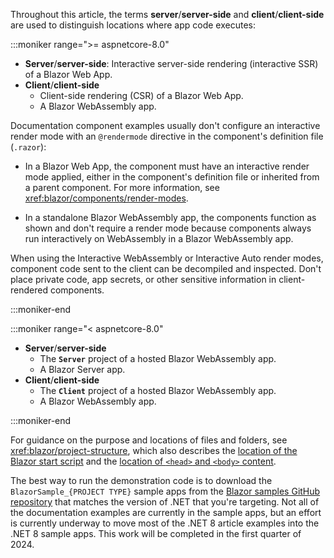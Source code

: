 Throughout this article, the terms **server**/**server-side** and **client**/**client-side** are used to distinguish locations where app code executes:

:::moniker range=">= aspnetcore-8.0"

* **Server**/**server-side**: Interactive server-side rendering (interactive SSR) of a Blazor Web App.
* **Client**/**client-side**
  * Client-side rendering (CSR) of a Blazor Web App.
  * A Blazor WebAssembly app.

Documentation component examples usually don't configure an interactive render mode with an `@rendermode` directive in the component's definition file (`.razor`):

* In a Blazor Web App, the component must have an interactive render mode applied, either in the component's definition file or inherited from a parent component. For more information, see <xref:blazor/components/render-modes>.

* In a standalone Blazor WebAssembly app, the components function as shown and don't require a render mode because components always run interactively on WebAssembly in a Blazor WebAssembly app.

When using the Interactive WebAssembly or Interactive Auto render modes, component code sent to the client can be decompiled and inspected. Don't place private code, app secrets, or other sensitive information in client-rendered components.

:::moniker-end

:::moniker range="< aspnetcore-8.0"

* **Server**/**server-side**
  * The **`Server`** project of a hosted Blazor WebAssembly app.
  * A Blazor Server app.
* **Client**/**client-side**
  * The **`Client`** project of a hosted Blazor WebAssembly app.
  * A Blazor WebAssembly app.

:::moniker-end

For guidance on the purpose and locations of files and folders, see <xref:blazor/project-structure>, which also describes the [location of the Blazor start script](xref:blazor/project-structure#location-of-the-blazor-script) and the [location of `<head>` and `<body>` content](xref:blazor/project-structure#location-of-head-and-body-content).

The best way to run the demonstration code is to download the `BlazorSample_{PROJECT TYPE}` sample apps from the [Blazor samples GitHub repository](https://github.com/dotnet/blazor-samples) that matches the version of .NET that you're targeting. Not all of the documentation examples are currently in the sample apps, but an effort is currently underway to move most of the .NET 8 article examples into the .NET 8 sample apps. This work will be completed in the first quarter of 2024.
